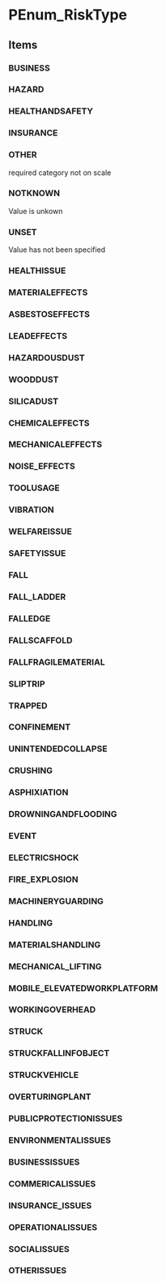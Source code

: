 # PEnum_RiskType

## Items

### BUSINESS


### HAZARD


### HEALTHANDSAFETY


### INSURANCE


### OTHER
required category not on scale

### NOTKNOWN
Value is unkown

### UNSET
Value has not been specified

### HEALTHISSUE


### MATERIALEFFECTS


### ASBESTOSEFFECTS


### LEADEFFECTS


### HAZARDOUSDUST


### WOODDUST


### SILICADUST


### CHEMICALEFFECTS


### MECHANICALEFFECTS


### NOISE_EFFECTS


### TOOLUSAGE


### VIBRATION


### WELFAREISSUE


### SAFETYISSUE


### FALL


### FALL_LADDER


### FALLEDGE


### FALLSCAFFOLD


### FALLFRAGILEMATERIAL


### SLIPTRIP


### TRAPPED


### CONFINEMENT


### UNINTENDEDCOLLAPSE


### CRUSHING


### ASPHIXIATION


### DROWNINGANDFLOODING


### EVENT


### ELECTRICSHOCK


### FIRE_EXPLOSION


### MACHINERYGUARDING


### HANDLING


### MATERIALSHANDLING


### MECHANICAL_LIFTING


### MOBILE_ELEVATEDWORKPLATFORM


### WORKINGOVERHEAD


### STRUCK


### STRUCKFALLINFOBJECT


### STRUCKVEHICLE


### OVERTURINGPLANT


### PUBLICPROTECTIONISSUES


### ENVIRONMENTALISSUES


### BUSINESSISSUES


### COMMERICALISSUES


### INSURANCE_ISSUES


### OPERATIONALISSUES


### SOCIALISSUES


### OTHERISSUES


